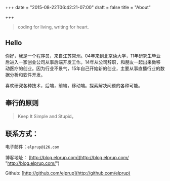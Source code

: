 +++
date = "2015-08-22T06:42:21-07:00"
draft = false
title = "About"

+++

> coding for living, writing for heart.

## Hello
你好，我是一个程序员，来自江苏常州。04年来到北京读大学，11年研究生毕业后进入一家创业公司从事后端开发工作。14年从公司辞职，和朋友一起出来做移动医疗的创业。因为行业不景气，15年自己开始新的创业，主要从事直播行业的数据分析和软件开发。

喜欢研究各种技术，后端，前端，移动端。探索解决问题的各种可能。

## 奉行的原则

> Keep It Simple and Stupid。

## 联系方式：

电子邮件：`elprup@126.com`

博客地址： [http://blog.elprup.com](http://blog.elprup.com/ "http://blog.elprup.com/")

Github: [http://github.com/elprup](http://github.com/elprup)
